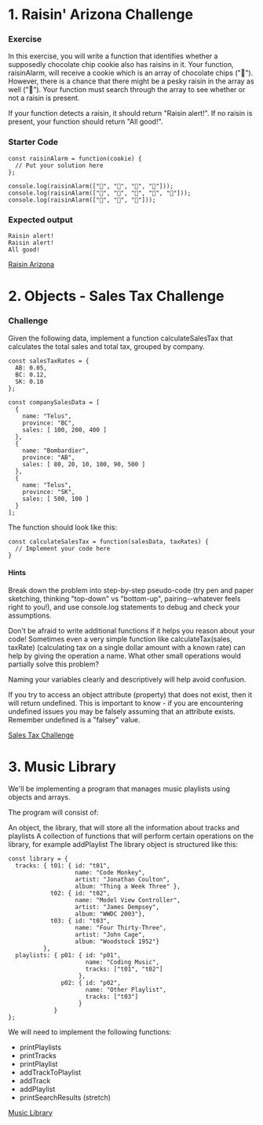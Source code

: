 # 1. Raisin' Arizona Challenge

### Exercise

In this exercise, you will write a function that identifies whether a supposedly chocolate chip cookie also has raisins in it. Your function, raisinAlarm, will receive a cookie which is an array of chocolate chips ("🍫"). However, there is a chance that there might be a pesky raisin in the array as well ("🍇"). Your function must search through the array to see whether or not a raisin is present.

If your function detects a raisin, it should return "Raisin alert!". If no raisin is present, your function should return "All good!".

### Starter Code

```
const raisinAlarm = function(cookie) {
  // Put your solution here
};

console.log(raisinAlarm(["🍫", "🍫", "🍇", "🍫"]));
console.log(raisinAlarm(["🍫", "🍇", "🍫", "🍫", "🍇"]));
console.log(raisinAlarm(["🍫", "🍫", "🍫"]));
```
### Expected output
```
Raisin alert!
Raisin alert!
All good!
```

[Raisin Arizona](https://github.com/79manuel/lighthouse-js-fundamentals/blob/master/Objects/raisins.js)

# 2. Objects - Sales Tax Challenge

### Challenge

Given the following data, implement a function calculateSalesTax that calculates the total sales and total tax, grouped by company.
```
const salesTaxRates = {
  AB: 0.05,
  BC: 0.12,
  SK: 0.10
};

const companySalesData = [
  {
    name: "Telus",
    province: "BC",
    sales: [ 100, 200, 400 ]
  },
  {
    name: "Bombardier",
    province: "AB",
    sales: [ 80, 20, 10, 100, 90, 500 ]
  },
  {
    name: "Telus",
    province: "SK",
    sales: [ 500, 100 ]
  }
];
```
The function should look like this:
```
const calculateSalesTax = function(salesData, taxRates) {
  // Implement your code here
}
```
#### Hints
Break down the problem into step-by-step pseudo-code (try pen and paper sketching, thinking "top-down" vs "bottom-up", pairing--whatever feels right to you!), and use console.log statements to debug and check your assumptions.

Don't be afraid to write additional functions if it helps you reason about your code! Sometimes even a very simple function like calculateTax(sales, taxRate) (calculating tax on a single dollar amount with a known rate) can help by giving the operation a name. What other small operations would partially solve this problem?

Naming your variables clearly and descriptively will help avoid confusion.

If you try to access an object attribute (property) that does not exist, then it will return undefined. This is important to know - if you are encountering undefined issues you may be falsely assuming that an attribute exists. Remember undefined is a "falsey" value.

[Sales Tax Challenge](https://github.com/79manuel/lighthouse-js-fundamentals/blob/master/Objects/sales.js)

# 3. Music Library

We'll be implementing a program that manages music playlists using objects and arrays.

The program will consist of:

An object, the library, that will store all the information about tracks and playlists
A collection of functions that will perform certain operations on the library, for example addPlaylist
The library object is structured like this:
```
const library = {
  tracks: { t01: { id: "t01",
                   name: "Code Monkey",
                   artist: "Jonathan Coulton",
                   album: "Thing a Week Three" },
            t02: { id: "t02",
                   name: "Model View Controller",
                   artist: "James Dempsey",
                   album: "WWDC 2003"},
            t03: { id: "t03",
                   name: "Four Thirty-Three",
                   artist: "John Cage",
                   album: "Woodstock 1952"}
          },
  playlists: { p01: { id: "p01",
                      name: "Coding Music",
                      tracks: ["t01", "t02"]
                    },
               p02: { id: "p02",
                      name: "Other Playlist",
                      tracks: ["t03"]
                    }
             }
};
```
We will need to implement the following functions:

- printPlaylists
- printTracks
- printPlaylist
- addTrackToPlaylist
- addTrack
- addPlaylist
- printSearchResults (stretch)

[Music Library](https://github.com/79manuel/lighthouse-js-fundamentals/blob/master/Objects/musicLibrary.js)